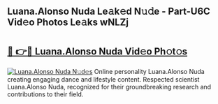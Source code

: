## Luana.Alonso Nuda Le𝚊k𝚎d N𝚞𝚍e - Part-U6C Vid𝚎o Photos Le𝚊ks wNLZj

# <h2><a href="http://fbbpqi7.evod.top/?m=Luana.Alonso+Nuda">🔗 👉🔴 Luana.Alonso Nuda Vid𝚎o Ph𝚘t𝚘s</a></h2>

[![Luana.Alonso Nuda N𝚞d𝚎s](https://i.imgur.com/8V9OHl7.gif)](http://fbbpqi7.evod.top/?m=Luana.Alonso+Nuda)
Online personality Luana.Alonso Nuda creating engaging dance and lifestyle content. Respected scientist Luana.Alonso Nuda, recognized for their groundbreaking research and contributions to their field. 
